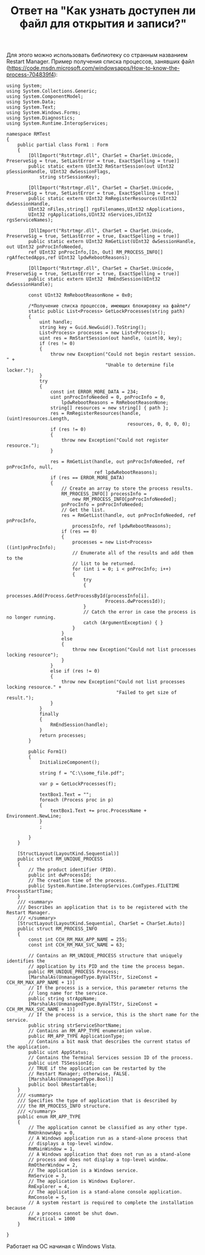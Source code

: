 ﻿---
title: "Ответ на \"Как узнать доступен ли файл для открытия и записи?\""
se.owner.user_id: 240512
se.owner.display_name: "MSDN.WhiteKnight"
se.owner.link: "https://ru.stackoverflow.com/users/240512/msdn-whiteknight"
se.answer_id: 727180
se.question_id: 691071
se.post_type: answer
se.is_accepted: True
---
<p>Для этого можно использовать библиотеку со странным названием Restart Manager. Пример получения списка процессов, занявших файл  (<a href="https://code.msdn.microsoft.com/windowsapps/How-to-know-the-process-704839f4" rel="noreferrer">https://code.msdn.microsoft.com/windowsapps/How-to-know-the-process-704839f4</a>):</p>

<pre><code>using System;
using System.Collections.Generic;
using System.ComponentModel;
using System.Data;
using System.Text;
using System.Windows.Forms;
using System.Diagnostics;
using System.Runtime.InteropServices;

namespace RMTest
{
    public partial class Form1 : Form
    {
        [DllImport("Rstrtmgr.dll", CharSet = CharSet.Unicode, PreserveSig = true, SetLastError = true, ExactSpelling = true)]
        public static extern UInt32 RmStartSession(out UInt32 pSessionHandle, UInt32 dwSessionFlags,
            string strSessionKey);

        [DllImport("Rstrtmgr.dll", CharSet = CharSet.Unicode, PreserveSig = true, SetLastError = true, ExactSpelling = true)]
        public static extern UInt32 RmRegisterResources(UInt32 dwSessionHandle,
        UInt32 nFiles,string[] rgsFilenames,UInt32 nApplications,
        UInt32 rgApplications,UInt32 nServices,UInt32 rgsServiceNames);

        [DllImport("Rstrtmgr.dll", CharSet = CharSet.Unicode, PreserveSig = true, SetLastError = true, ExactSpelling = true)]
        public static extern UInt32 RmGetList(UInt32 dwSessionHandle,  out UInt32 pnProcInfoNeeded,
        ref UInt32 pnProcInfo,[In, Out] RM_PROCESS_INFO[] rgAffectedApps,ref UInt32 lpdwRebootReasons);

        [DllImport("Rstrtmgr.dll", CharSet = CharSet.Unicode, PreserveSig = true, SetLastError = true, ExactSpelling = true)]
        public static extern UInt32  RmEndSession(UInt32 dwSessionHandle);

        const UInt32 RmRebootReasonNone = 0x0;

        /*Получение списка процессов, имеющих блокировку на файле*/
        static public List&lt;Process&gt; GetLockProcesses(string path)
        {
            uint handle;
            string key = Guid.NewGuid().ToString();
            List&lt;Process&gt; processes = new List&lt;Process&gt;();
            uint res = RmStartSession(out handle, (uint)0, key);
            if (res != 0)
            {
                throw new Exception("Could not begin restart session. " +
                                    "Unable to determine file locker.");
            }
            try
            {
                const int ERROR_MORE_DATA = 234;
                uint pnProcInfoNeeded = 0, pnProcInfo = 0,
                    lpdwRebootReasons = RmRebootReasonNone;
                string[] resources = new string[] { path };
                res = RmRegisterResources(handle, (uint)resources.Length,
                                            resources, 0, 0, 0, 0);
                if (res != 0)
                {
                    throw new Exception("Could not register resource.");
                }

                res = RmGetList(handle, out pnProcInfoNeeded, ref pnProcInfo, null,
                                ref lpdwRebootReasons);
                if (res == ERROR_MORE_DATA)
                {
                    // Create an array to store the process results. 
                    RM_PROCESS_INFO[] processInfo =
                        new RM_PROCESS_INFO[pnProcInfoNeeded];                    
                    pnProcInfo = pnProcInfoNeeded;
                    // Get the list. 
                    res = RmGetList(handle, out pnProcInfoNeeded, ref pnProcInfo,
                        processInfo, ref lpdwRebootReasons);
                    if (res == 0)
                    {
                        processes = new List&lt;Process&gt;((int)pnProcInfo);
                        // Enumerate all of the results and add them to the  
                        // list to be returned. 
                        for (int i = 0; i &lt; pnProcInfo; i++)
                        {
                            try
                            {
                                processes.Add(Process.GetProcessById(processInfo[i].
                                    Process.dwProcessId));
                            }
                            // Catch the error in case the process is no longer running. 
                            catch (ArgumentException) { }
                        }
                    }
                    else
                    {
                        throw new Exception("Could not list processes locking resource");
                    }
                }
                else if (res != 0)
                {
                    throw new Exception("Could not list processes locking resource." +
                                        "Failed to get size of result.");
                }
            }            
            finally
            {
                RmEndSession(handle);
            }
            return processes;
        }

        public Form1()
        {
            InitializeComponent();

            string f = "C:\\some_file.pdf";

            var p = GetLockProcesses(f);

            textBox1.Text = "";
            foreach (Process proc in p)
            {
                textBox1.Text += proc.ProcessName + Environment.NewLine;
            }
            ;

        }
    }

    [StructLayout(LayoutKind.Sequential)]
    public struct RM_UNIQUE_PROCESS
    {
        // The product identifier (PID). 
        public int dwProcessId;
        // The creation time of the process. 
        public System.Runtime.InteropServices.ComTypes.FILETIME ProcessStartTime;
    }
    /// &lt;summary&gt; 
    /// Describes an application that is to be registered with the Restart Manager. 
    /// &lt;/summary&gt; 
    [StructLayout(LayoutKind.Sequential, CharSet = CharSet.Auto)]
    public struct RM_PROCESS_INFO
    {
        const int CCH_RM_MAX_APP_NAME = 255;
        const int CCH_RM_MAX_SVC_NAME = 63;

        // Contains an RM_UNIQUE_PROCESS structure that uniquely identifies the 
        // application by its PID and the time the process began. 
        public RM_UNIQUE_PROCESS Process;
        [MarshalAs(UnmanagedType.ByValTStr, SizeConst = CCH_RM_MAX_APP_NAME + 1)]
        // If the process is a service, this parameter returns the  
        // long name for the service. 
        public string strAppName;
        [MarshalAs(UnmanagedType.ByValTStr, SizeConst = CCH_RM_MAX_SVC_NAME + 1)]
        // If the process is a service, this is the short name for the service. 
        public string strServiceShortName;
        // Contains an RM_APP_TYPE enumeration value. 
        public RM_APP_TYPE ApplicationType;
        // Contains a bit mask that describes the current status of the application. 
        public uint AppStatus;
        // Contains the Terminal Services session ID of the process. 
        public uint TSSessionId;
        // TRUE if the application can be restarted by the  
        // Restart Manager; otherwise, FALSE. 
        [MarshalAs(UnmanagedType.Bool)]
        public bool bRestartable;
    }
    /// &lt;summary&gt; 
    /// Specifies the type of application that is described by 
    /// the RM_PROCESS_INFO structure. 
    /// &lt;/summary&gt; 
    public enum RM_APP_TYPE
    {
        // The application cannot be classified as any other type. 
        RmUnknownApp = 0,
        // A Windows application run as a stand-alone process that 
        // displays a top-level window. 
        RmMainWindow = 1,
        // A Windows application that does not run as a stand-alone 
        // process and does not display a top-level window. 
        RmOtherWindow = 2,
        // The application is a Windows service. 
        RmService = 3,
        // The application is Windows Explorer. 
        RmExplorer = 4,
        // The application is a stand-alone console application. 
        RmConsole = 5,
        // A system restart is required to complete the installation because 
        // a process cannot be shut down. 
        RmCritical = 1000
    } 

}
</code></pre>

<p>Работает на ОС начиная с Windows Vista.</p>
